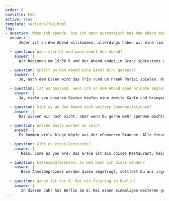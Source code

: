 ```yaml
---
order: 8
navtitle: FAQ
active: true
template: sections/faq.html
faq:
- question: Wenn ich spende, bin ich dann automatisch bei dem Abend dabei?
  answer: |
      Jeder ist an dem Abend willkommen, allerdings haben wir eine limitierte Anzahl von Sitzplätzen. Es kann sein, dass wir  im Einzelfall keine Einladung aussprechen können, weil wir keine Plätze mehr frei haben. Die Spende kann aber unabhängig von der Teilnahme an der Veranstaltung platziert werden.  

  - question: Wann startet und wann endet der Abend?
    answer: |
      Wir beginnen um 19:30 h und der Abend endet im Grace spätestens um 02:00 h nachts. 

  - question: Spielt an dem Abend eine Band? Wird getanzt?
    answer: |
      Ja, nach dem Essen wird das Trio rund um Frank Parisi spielen. Nach der Band übernimmt der DJ und sorgt für eine volle Tanzfläche. 

  - question: Ist es passend, wenn ich an dem Abend eine private Begleitung mitbringe?
    answer: |
      Ja, viele von unseren Gästen kaufen eine zweite Karte und bringen ihre LebensgefährtenInnen mit. Für Kinder ist der Abend leider ungeeignet und es wird auch keine Kinderbetreuung geben.

  - question: Gibt es an dem Abend noch weitere Spenden-Aktionen?
    answer: |
      Das wissen wir noch nicht, aber wenn Du gerne mehr spenden möchtest, dann kannst Du dies jederzeit tun.
      
  - question: Welche Gäste werden da sein?
    answer: |
      Es kommen viele kluge Köpfe aus der eCommerce Branche. Alle freuen sich auf einen Austausch. Nutze den Abend, denn selten ist der Kreis an Persönlichkeiten so klein und zugleich offen. Der abend ist limitiert auf 100 exclusive Gäste.

  - question: Gibt es einen Dresscode?
    answer: |
       Nein, come as you are. Das Grace ist ein chices Restaurant, keine Frage, aber oberste Prämisse bei der Kleiderwahl ist, dass Du Dich wohl fühlst. Einige werden mit Jeans und Sneakers erscheinen und andere im kleinen Schwarzen. Entscheide selbst. 

  - question: Essenspräferenzen; an wen kann ich diese senden?
    answer: |
       Beim Anmeldeprozess werden diese abgefragt, solltest Du aus irgendeinem Grunde diese Angabe versäumt haben, bitte einfach eine Mail an: info@scale.sc
       
  - question: Warum ist der 8. Mai ein Feiertag in Berlin? 
    answer: |
       In diesem Jahr hat Berlin am 8. Mai einen einmaligen weiteren gesetzlichen Feiertag. Der Anlass ist die Kapitulation der Wehrmacht. Diese jährt sich zum 75. Mal. Das Datum markiert das Ende des Zweiten Weltkriegs und wird als Tag der Befreiung vom Nationalsozialismus gefeiert. Den Feiertag soll es nur einmal geben. In den Jahren danach ist er wieder ein normaler Arbeitstag.  
---
```

